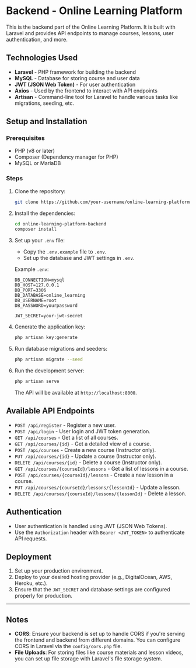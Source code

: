 # Backend - Online Learning Platform

This is the backend part of the Online Learning Platform. It is built with Laravel and provides API endpoints to manage courses, lessons, user authentication, and more.

## Technologies Used

- **Laravel** - PHP framework for building the backend
- **MySQL** - Database for storing course and user data
- **JWT (JSON Web Token)** - For user authentication
- **Axios** - Used by the frontend to interact with API endpoints
- **Artisan** - Command-line tool for Laravel to handle various tasks like migrations, seeding, etc.

## Setup and Installation

### Prerequisites

- PHP (v8 or later)
- Composer (Dependency manager for PHP)
- MySQL or MariaDB

### Steps

1. Clone the repository:
    ```bash
    git clone https://github.com/your-username/online-learning-platform-backend.git
    ```

2. Install the dependencies:
    ```bash
    cd online-learning-platform-backend
    composer install
    ```

3. Set up your `.env` file:
    - Copy the `.env.example` file to `.env`.
    - Set up the database and JWT settings in `.env`.

    Example `.env`:

    ```
    DB_CONNECTION=mysql
    DB_HOST=127.0.0.1
    DB_PORT=3306
    DB_DATABASE=online_learning
    DB_USERNAME=root
    DB_PASSWORD=yourpassword

    JWT_SECRET=your-jwt-secret
    ```

4. Generate the application key:
    ```bash
    php artisan key:generate
    ```

5. Run database migrations and seeders:
    ```bash
    php artisan migrate --seed
    ```

6. Run the development server:
    ```bash
    php artisan serve
    ```

    The API will be available at `http://localhost:8000`.

## Available API Endpoints

- `POST /api/register` - Register a new user.
- `POST /api/login` - User login and JWT token generation.
- `GET /api/courses` - Get a list of all courses.
- `GET /api/courses/{id}` - Get a detailed view of a course.
- `POST /api/courses` - Create a new course (Instructor only).
- `PUT /api/courses/{id}` - Update a course (Instructor only).
- `DELETE /api/courses/{id}` - Delete a course (Instructor only).
- `GET /api/courses/{courseId}/lessons` - Get a list of lessons in a course.
- `POST /api/courses/{courseId}/lessons` - Create a new lesson in a course.
- `PUT /api/courses/{courseId}/lessons/{lessonId}` - Update a lesson.
- `DELETE /api/courses/{courseId}/lessons/{lessonId}` - Delete a lesson.

## Authentication

- User authentication is handled using JWT (JSON Web Tokens).
- Use the `Authorization` header with `Bearer <JWT_TOKEN>` to authenticate API requests.

## Deployment

1. Set up your production environment.
2. Deploy to your desired hosting provider (e.g., DigitalOcean, AWS, Heroku, etc.).
3. Ensure that the `JWT_SECRET` and database settings are configured properly for production.

---

## Notes

- **CORS**: Ensure your backend is set up to handle CORS if you're serving the frontend and backend from different domains. You can configure CORS in Laravel via the `config/cors.php` file.
- **File Uploads**: For storing files like course materials and lesson videos, you can set up file storage with Laravel's file storage system.

